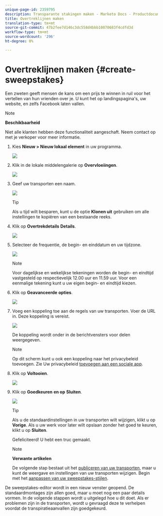 ```yaml
---
unique-page-id: 2359795
description: Transparante stakingen maken - Marketo Docs - Productdocumentatie
title: Overtreklijnen maken
translation-type: tm+mt
source-git-commit: 47b2fee7d146c3dc558d4bbb10070683f4cdfd3d
workflow-type: tm+mt
source-wordcount: '296'
ht-degree: 0%

---
```



# Overtreklijnen maken {#create-sweepstakes}

Een zweten geeft mensen de kans om een prijs te winnen in ruil voor het vertellen van hun vrienden over je. U kunt het op landingspagina&#39;s, uw website, en zelfs Facebook laten vallen.

>[!NOTE]
>
>**Beschikbaarheid**
>
>Niet alle klanten hebben deze functionaliteit aangeschaft. Neem contact op met je verkoper voor meer informatie.

1. Kies **Nieuw > Nieuw lokaal element** in uw programma.

   ![](assets/image2014-9-25-17-3a29-3a20.png)

1. Klik in de lokale middelengalerie op **Overvloeiingen**.

   ![](assets/image2014-9-25-17-3a29-3a31.png)

1. Geef uw transporten een naam.

   ![](assets/image2014-9-25-17-3a29-3a50.png)

   >[!TIP]
   >
   >Als u tijd wilt besparen, kunt u de optie **Klonen uit** gebruiken om alle instellingen te kopiëren van een bestaande reeks.

1. Klik op **Overtrekdetails** **Details**.

   ![](assets/image2014-9-25-17-3a32-3a37.png)

1. Selecteer de frequentie, de begin- en einddatum en uw tijdzone.

   ![](assets/image2014-9-25-17-3a32-3a43.png)

   >[!NOTE]
   >
   >Voor dagelijkse en wekelijkse tekeningen worden de begin- en eindtijd vastgesteld op respectievelijk 12.00 uur en 11.59 uur. Voor een eenmalige tekening kunt u uw eigen begin- en eindtijd kiezen.

1. Klik op **Geavanceerde** **opties**.

   ![](assets/image2014-9-25-17-3a33-3a19.png)

1. Voeg een koppeling toe aan de regels van uw transporten. Voer de URL in. Deze koppeling is vereist.

   ![](assets/image2014-9-25-17-3a33-3a30.png)

   De koppeling wordt onder in de berichtvensters voor delen weergegeven.

   >[!NOTE]
   >
   >Op dit scherm kunt u ook een koppeling naar het privacybeleid toevoegen. Zie Uw privacybeleid [toevoegen aan een sociale app](../../../../product-docs/demand-generation/social/social-functions/add-your-privacy-policy-to-a-social-app.md).

1. Klik op **Voltooien**.

   ![](assets/image2014-9-25-17-3a34-3a2.png)

1. Klik op **Goedkeuren** **en op** **Sluiten**.

   ![](assets/image2014-9-25-17-3a34-3a15.png)

   >[!TIP]
   >
   >Als u de standaardinstellingen in uw transporten wilt wijzigen, klikt u op **Vorige**. Als u uw werk voor later wilt opslaan zonder het goed te keuren, klikt u op **Sluiten**.

   Gefeliciteerd! U hebt een truc gemaakt.

   >[!NOTE]
   >
   >**Verwante artikelen**
   >
   >De volgende stap bestaat uit het [publiceren van uw transporten](publish-a-sweepstakes.md), maar u kunt de weergave en instellingen van uw transporten wijzigen. Begin met het [aanpassen van uw sweepstakes-stijlen](customize-sweepstakes-styles.md).

De sweepstakes-editor wordt in een nieuw venster geopend. De standaardmontages zijn allen goed, maar u moet nog een paar details vormen. In de volgende stappen wordt u uitgelegd hoe u dit doet.                    Als er problemen zijn in de transporten, wordt u gevraagd deze te verhelpen voordat de transpiratieaanvallen zijn goedgekeurd.
